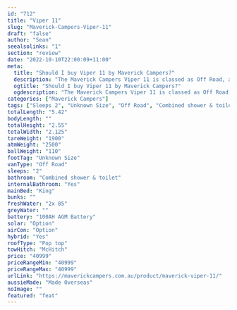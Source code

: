 ```yaml
---
id: "712"
title: "Viper 11"
slug: "Maverick-Campers-Viper-11"
draft: "false"
author: "Sean"
seealsolinks: "1"
section: "review"
date: "2022-10-10T22:00:09+11:00"
meta:
  title: "Should I buy Viper 11 by Maverick Campers?"
  description: "The Maverick Campers Viper 11 is classed as Off Road, and sleeps 2 people. It is Made Overseas and comes in at Unknown Size. It generally has Combined shower & toilet."
  ogtitle: "Should I buy Viper 11 by Maverick Campers?"
  ogdescription: "The Maverick Campers Viper 11 is classed as Off Road, and sleeps 2 people. It is Made Overseas and comes in at Unknown Size. It generally has Combined shower & toilet."
categories: ["Maverick Campers"]
tags: ["Sleeps 2", "Unknown Size", "Off Road", "Combined shower & toilet", "Pop top", "Under 50k"]
totalLength: "5.42"
bodyLength: ""
totalHeight: "2.55"
totalWidth: "2.125"
tareWeight: "1900"
atmWeight: "2500"
ballWeight: "110"
footTag: "Unknown Size"
vanType: "Off Road"
sleeps: "2"
bathroom: "Combined shower & toilet"
internalBathroom: "Yes"
mainBed: "King"
bunks: ""
freshWater: "2x 85"
greyWater: ""
battery: "100AH AGM Battery"
solar: "Option"
airCon: "Option"
hybrid: "Yes"
roofType: "Pop top"
towHitch: "McHitch"
price: "40999"
priceRangeMin: "40999"
priceRangeMax: "40999"
urlLink: "https://maverickcampers.com.au/product/maverick-viper-11/"
aussieMade: "Made Overseas"
noImage: ""
featured: "feat"
---
```

